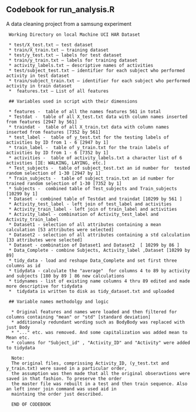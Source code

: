   ## Codebook for run_analysis.R 
   A data cleaning project from a samsung experiment 
   
     Working Directory on local Machine UCI HAR Dataset
      
     * test/X_test.txt – test dataset
     * train/X_train.txt – training dataset
     * test/y_test.txt – labels for test dataset
     * train/y_train.txt – labels for training dataset
     * activity_labels.txt – descriptive names of activities
     * test/subject_test.txt – identifier for each subject who performed activity in test dataset
     * train/subject_train.txt – identifier for each subject who performed activity in train dataset
     *  features.txt – List of all features
   
     ## Variables used in script with their dimensions
     
     * features -  table of all the names features 561 in total
     * Testdat -  table of all X_test.txt data with column names inserted from features [2947 by 561]
     * traindat -  table of all X_train.txt data with column names inserted from features [7352 by 561]
     * test_label -  table of y_test.txt for the testing labels of activities by ID from 1 - 6 [2947 by 1]
     * train_label -  table of y_train.txt for the train labels of activities by ID from 1 - 6 [7352 by 1]
     * activities -  table of activity_labels.txt a character list of 6 activities [IE: WALKING, LAYING, etc.] 
     * Test_subjects -  table of subject_test.txt an id number for  tested random selection of 1-30 [2947 by 1] 
     * Train_subjects -  table of subject_train.txt an id number for trained random selection of 1-30 [7352 by 1] 
     * Subjects -  combined table of Test_subjects and Train_subjects  [10299 by 1]  
     * Dataset - combined table of Testdat and traindat [10299 by 561 ]
     * Activity_test_label - left join of test_label and activities
     * Activity_train_label - left join of train_label and activities
     * Activity_label - combination of Activity_test_label and Activity_train_label
     * Dataset1 - selection of all attributes containing a mean calculation [53 attributes were selected]
     * Dataset2 - selection of all attributes containing a std calculation [33 attributes were selected]
     * Dataset - combination of Dataset1 and Dataset2  [ 10299 by 86 ]
     * Data_Complete - combine Subjects, Activity_label ,Dataset [10299 by 89]
     * tidy_data - load and reshape Data_Complete and set first three columns as id 
     * tidydata - calculate the "average"  for columns 4 to 89 by activity and subjects [180 by 89 ] 86 new calculations
     * tidynames - list of existing name columns 4 thru 89 edited and made more descriptive for tidydata
     *  tidydata is written to disk as tidy_dataset.txt and uploaded 
     
     ## Variable names methodolgy and logic
      
      * Original features and names were loaded and then filtered for columns containing "mean" or "std" [standard deviation]
      * additionaly redundant wording such as BodyBody was replaced with just Body
      * "..." etc. was removed. And some capitalization was added mean to Mean etc.
      * columns for "Subject_id" , "Activity_ID" and "Activity" were added to tidydata 
      
      Note:
      The original files, comprissing Activity_ID, (y_test.txt and y_train.txt) were saved in a particular order, 
      the assumption was then made that all the original obseravtions were saved in that fashion. To preserve the order
      the master file was rebuilt in a test and then train sequence. Also an left inner join command was used aid in 
      maintaing the order just described.
      
      END OF CODEBOOK
      
